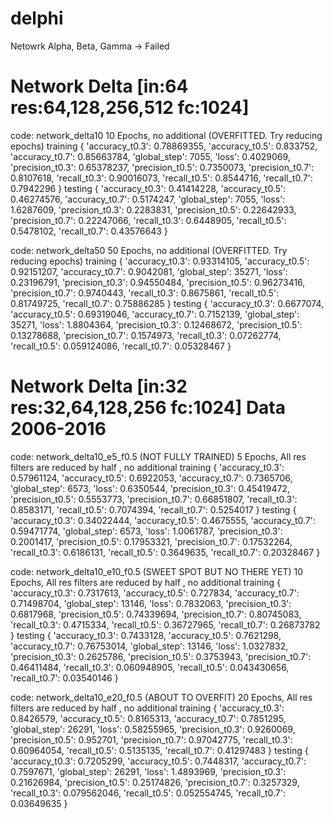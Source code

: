 # delphi

Netowrk Alpha, Beta, Gamma -> Failed

# Network Delta [in:64 res:64,128,256,512 fc:1024]

 code: network_delta10
 10 Epochs, no additional (OVERFITTED. Try reducing epochs)
 training
 {
 'accuracy_t0.3': 0.78869355,
 'accuracy_t0.5': 0.833752,
 'accuracy_t0.7': 0.85663784,
 'global_step': 7055,
 'loss': 0.4029069,
 'precision_t0.3': 0.65378237,
 'precision_t0.5': 0.7350073,
 'precision_t0.7': 0.8107618,
 'recall_t0.3': 0.90016073,
 'recall_t0.5': 0.8544716,
 'recall_t0.7': 0.7942296
 }
 testing
 {
 'accuracy_t0.3': 0.41414228,
 'accuracy_t0.5': 0.46274576,
 'accuracy_t0.7': 0.5174247,
 'global_step': 7055,
 'loss': 1.6287609,
 'precision_t0.3': 0.2283831,
 'precision_t0.5': 0.22642933,
 'precision_t0.7': 0.22247066,
 'recall_t0.3': 0.6448905,
 'recall_t0.5': 0.5478102,
 'recall_t0.7': 0.43576643
 }

 code: network_delta50
 50 Epochs, no additional (OVERFITTED. Try reducing epochs)
 training
 {
 'accuracy_t0.3': 0.93314105,
 'accuracy_t0.5': 0.92151207,
 'accuracy_t0.7': 0.9042081,
 'global_step': 35271,
 'loss': 0.23196791,
 'precision_t0.3': 0.94550484,
 'precision_t0.5': 0.96273416,
 'precision_t0.7': 0.9740443,
 'recall_t0.3': 0.8675861,
 'recall_t0.5': 0.81749725,
 'recall_t0.7': 0.75886285
 }
 testing
 {
 'accuracy_t0.3': 0.6677074,
 'accuracy_t0.5': 0.69319046,
 'accuracy_t0.7': 0.7152139,
 'global_step': 35271,
 'loss': 1.8804364,
 'precision_t0.3': 0.12468672,
 'precision_t0.5': 0.13278688,
 'precision_t0.7': 0.1574973,
 'recall_t0.3': 0.07262774,
 'recall_t0.5': 0.059124086,
 'recall_t0.7': 0.05328467
 }

# Network Delta [in:32 res:32,64,128,256 fc:1024] Data 2006-2016

 code: network_delta10_e5_f0.5 (NOT FULLY TRAINED)
 5 Epochs, All res filters are reduced by half , no additional
 training
 {
 'accuracy_t0.3': 0.57961124,
 'accuracy_t0.5': 0.6922053,
 'accuracy_t0.7': 0.7365706,
 'global_step': 6573,
 'loss': 0.6350544,
 'precision_t0.3': 0.45419472,
 'precision_t0.5': 0.5553773,
 'precision_t0.7': 0.66851807,
 'recall_t0.3': 0.8583171,
 'recall_t0.5': 0.7074394,
 'recall_t0.7': 0.5254017
 }
 testing
 {
 'accuracy_t0.3': 0.34022444,
 'accuracy_t0.5': 0.4675555,
 'accuracy_t0.7': 0.59471774,
 'global_step': 6573,
 'loss': 1.0061787,
 'precision_t0.3': 0.2001417,
 'precision_t0.5': 0.17953321,
 'precision_t0.7': 0.17532264,
 'recall_t0.3': 0.6186131,
 'recall_t0.5': 0.3649635,
 'recall_t0.7': 0.20328467
 }

 code: network_delta10_e10_f0.5 (SWEET SPOT BUT NO THERE YET)
 10 Epochs, All res filters are reduced by half , no additional
 training
 {
 'accuracy_t0.3': 0.7317613,
 'accuracy_t0.5': 0.727834,
 'accuracy_t0.7': 0.71498704,
 'global_step': 13146,
 'loss': 0.7832063,
 'precision_t0.3': 0.6817968,
 'precision_t0.5': 0.74339694,
 'precision_t0.7': 0.80745083,
 'recall_t0.3': 0.4715334,
 'recall_t0.5': 0.36727965,
 'recall_t0.7': 0.26873782
 }
 testing
 {
 'accuracy_t0.3': 0.7433128,
 'accuracy_t0.5': 0.7621298,
 'accuracy_t0.7': 0.76753014,
 'global_step': 13146,
 'loss': 1.0327832,
 'precision_t0.3': 0.2625786,
 'precision_t0.5': 0.3753943,
 'precision_t0.7': 0.46411484,
 'recall_t0.3': 0.060948905,
 'recall_t0.5': 0.043430656,
 'recall_t0.7': 0.03540146
 }

 code: network_delta10_e20_f0.5 (ABOUT TO OVERFIT)
 20 Epochs, All res filters are reduced by half , no additional
 training
 {
 'accuracy_t0.3': 0.8426579,
 'accuracy_t0.5': 0.8165313,
 'accuracy_t0.7': 0.7851295,
 'global_step': 26291,
 'loss': 0.58255965,
 'precision_t0.3': 0.9260069,
 'precision_t0.5': 0.952701,
 'precision_t0.7': 0.97042775,
 'recall_t0.3': 0.60964054,
 'recall_t0.5': 0.5135135,
 'recall_t0.7': 0.41297483
 }
 testing
 {
 'accuracy_t0.3': 0.7205299,
 'accuracy_t0.5': 0.7448317,
 'accuracy_t0.7': 0.7597671,
 'global_step': 26291,
 'loss': 1.4893969,
 'precision_t0.3': 0.21626984,
 'precision_t0.5': 0.25174826,
 'precision_t0.7': 0.3257329,
 'recall_t0.3': 0.079562046,
 'recall_t0.5': 0.052554745,
 'recall_t0.7': 0.03649635
 }


